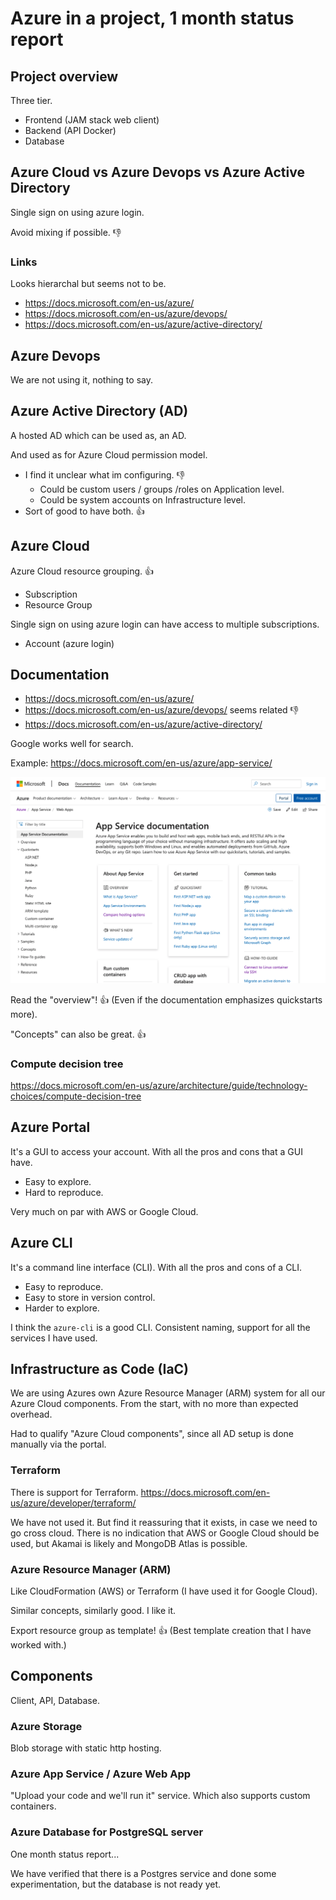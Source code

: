 # Azure in a project, 1 month status report

## Project overview

Three tier.

- Frontend (JAM stack web client)
- Backend (API Docker)
- Database

## Azure Cloud vs Azure Devops vs Azure Active Directory

Single sign on using azure login.

Avoid mixing if possible. 👎

### Links

Looks hierarchal but seems not to be.

- https://docs.microsoft.com/en-us/azure/
- https://docs.microsoft.com/en-us/azure/devops/
- https://docs.microsoft.com/en-us/azure/active-directory/

## Azure Devops

We are not using it, nothing to say.

## Azure Active Directory (AD)

A hosted AD which can be used as, an AD.

And used as for Azure Cloud permission model.

- I find it unclear what im configuring. 👎
  - Could be custom users / groups /roles on Application level.
  - Could be system accounts on Infrastructure level.
- Sort of good to have both. 👍

## Azure Cloud

Azure Cloud resource grouping. 👍

- Subscription
- Resource Group

Single sign on using azure login can have access to multiple subscriptions.

- Account (azure login)

## Documentation

- https://docs.microsoft.com/en-us/azure/
- https://docs.microsoft.com/en-us/azure/devops/ seems related 👎
- https://docs.microsoft.com/en-us/azure/active-directory/

Google works well for search.

Example: https://docs.microsoft.com/en-us/azure/app-service/

![app-service-documentation](./app-service-documentation.png)

Read the "overview"! 👍
(Even if the documentation emphasizes quickstarts more).

"Concepts" can also be great. 👍

### Compute decision tree

https://docs.microsoft.com/en-us/azure/architecture/guide/technology-choices/compute-decision-tree

## Azure Portal

It's a GUI to access your account. With all the pros and cons that a GUI have.

- Easy to explore.
- Hard to reproduce.

Very much on par with AWS or Google Cloud.

## Azure CLI

It's a command line interface (CLI). With all the pros and cons of a CLI.

- Easy to reproduce.
- Easy to store in version control.
- Harder to explore.

I think the `azure-cli` is a good CLI.
Consistent naming, support for all the services I have used.

## Infrastructure as Code (IaC)

We are using Azures own Azure Resource Manager (ARM) system for all our Azure Cloud components. From the start, with no more than expected overhead.

Had to qualify "Azure Cloud components", since all AD setup is done manually via the portal.

### Terraform

There is support for Terraform. https://docs.microsoft.com/en-us/azure/developer/terraform/

We have not used it. But find it reassuring that it exists, in case we need to go cross cloud. There is no indication that AWS or Google Cloud should be used, but Akamai is likely and MongoDB Atlas is possible.

### Azure Resource Manager (ARM)

Like CloudFormation (AWS) or Terraform (I have used it for Google Cloud).

Similar concepts, similarly good. I like it.

Export resource group as template! 👍
(Best template creation that I have worked with.)

## Components

Client, API, Database.

### Azure Storage

Blob storage with static http hosting.

### Azure App Service / Azure Web App

"Upload your code and we'll run it" service. Which also supports custom containers.

### Azure Database for PostgreSQL server

One month status report...

We have verified that there is a Postgres service and done some experimentation, but the database is not ready yet.
